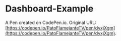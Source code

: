 # Dashboard-Example

A Pen created on CodePen.io. Original URL: [https://codepen.io/PatoFlamejanteTV/pen/dyxjXgm](https://codepen.io/PatoFlamejanteTV/pen/dyxjXgm).

